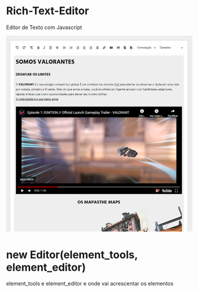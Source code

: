 # Rich-Text-Editor
Editor de Texto com Javascript

![alt text](https://github.com/juliocesardev/Rich-Text-Editor/blob/master/editor.png?raw=true)

# new Editor(element_tools, element_editor)

element_tools e element_editor e onde vai acrescentar os elementos
